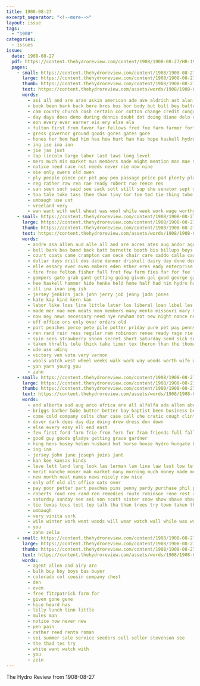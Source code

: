```yaml
---
title: 1908-08-27
excerpt_separator: "<!--more-->"
layout: issue
tags:
  - "1908"
categories:
  - issues
issue:
  date: 1908-08-27
  pdf: https://content.thehydroreview.com/content/1908/1908-08-27/HR-1908-08-27.pdf
  pages:
    - small: https://content.thehydroreview.com/content/1908/1908-08-27/small/HR-1908-08-27-01.jpg
      large: https://content.thehydroreview.com/content/1908/1908-08-27/large/HR-1908-08-27-01.jpg
      thumb: https://content.thehydroreview.com/content/1908/1908-08-27/thumbnails/HR-1908-08-27-01.jpg
      text: https://content.thehydroreview.com/assets/words/1908/1908-08-27/HR-1908-08-27-01.txt
      words:
        - asi all and are aran askin american ade ave aldrich ast alan ager anes ark arling able ane apt
        - book been bank back bere bros bus bor body but bill bey balton buy
        - cam county church cosh certain cor cotton change credit congress cratic con che cheap clause cant cashier caddo
        - day days does demo during dennis doubt dot doing diane delo dee
        - eon every ever earner eis ery else ela
        - fulton first from favor far fellows fred foe farm farmer fort fret ferguson flynt for fore fee
        - gress governor ground goods gores gates gore
        - hones her hem had him hea how hurt han has hope haskell hydro hoa hard
        - ing ise ima ion
        - jie jas just
        - lap lincoln large labor last laws long level
        - mers much mis market mus members made might mention man mae must most mare
        - notice need nace not needs never nie now nine
        - oie only owens old owen
        - ply people piece per pet poy peo passage price pad plenty place purchase
        - reg rather raw rea rae ready robert rue reece res
        - san seen such said see sack sott still sup she senator sept soon stone shia special stands speech shall say sen sellon sion sah sone speaker state supply seven sie shi
        - toa tale tuke tass thee than tiny tor toe ted tie thing tobe tari tak the tory tenor telling
        - umbaugh use ust
        - vreeland very
        - wan want with well wheat was wool while week work wage worthy wit will wellman
    - small: https://content.thehydroreview.com/content/1908/1908-08-27/small/HR-1908-08-27-02.jpg
      large: https://content.thehydroreview.com/content/1908/1908-08-27/large/HR-1908-08-27-02.jpg
      thumb: https://content.thehydroreview.com/content/1908/1908-08-27/thumbnails/HR-1908-08-27-02.jpg
      text: https://content.thehydroreview.com/assets/words/1908/1908-08-27/HR-1908-08-27-02.txt
      words:
        - andre asa allen aud alle all and are acres ates aug andor ago august
        - bell bank bas band back batt burnette booth bis billups boys bea boot beat both bryan brown butler brand but begin buy brook best bly bandy bridge business bradley bus bak burnett barker boyle battle bros billis been ball big brewer better barn
        - court coats came crampton cam cece chair care caddo calla cardwell comin cane city clerk corner cream col call comer credit church come cleveland carnival canute crier cousin camp con cleo company campbell county
        - dollar days drill dos date denner driskell dairy day done dents dias doubt drew dies dooley during dose down
        - elle essary ever even embers eden ether eres eady enterprise enid ery ene every
        - fire free felton fisher fall fret few farm fies far for fee from fred fever fair farkas fine first fruit fast foot full fout furnish felt fremont
        - gompers gate grab gant getting going given gal good george gard glinton gin galea guy game gave goto guest
        - hee haskell hammer hide henke held home half had him hydro has homa hinton hold heen hawkins hares her harper hong hard
        - ill ina ivan ing ish
        - jersey jenkins jack john jerry job jenny jada jones
        - kate kay kind kern kan
        - labor like loss line little later los liberal loan libel les lane large land law list left lodge last let laake lem
        - made mer mae men meats mon members many menta missouri mary maggie monday matter most mall might miss mcpherson mire mccrea mong man med
        - now ney news necessary need nye newham not new night nance neat notice
        - off office ors only over orders old
        - port peaches perce pete pile potter priday pure pet pay penny place pil piles past pia press pen part pretty pleasant price prom pear public per plant pope
        - ren rand rain ress regular ram robinson renee ready rage rie rese rae reid ree reach real risk roll ripley reno rub rate
        - spin sees strawberry shoen secret short saturday send sick seu stine standard sea siemens setting showers styles suits sept sale sud small srp sabin street streets seo sharpes sara sine sparks suit spell sell she shae stewart see special stock store state sos stephens sunny
        - taken thralls tule thick take timer tex theron than the thomas them town times
        - ude use uding
        - victory ven vote very vernon
        - wools watch west wheel weeks walk work way woods worth wife winn wee will wich wils week willing wil willis went ward well with want weld wind wayt was write wilson winter willard wheat waters while
        - yon yarn young you
        - zahn
    - small: https://content.thehydroreview.com/content/1908/1908-08-27/small/HR-1908-08-27-03.jpg
      large: https://content.thehydroreview.com/content/1908/1908-08-27/large/HR-1908-08-27-03.jpg
      thumb: https://content.thehydroreview.com/content/1908/1908-08-27/thumbnails/HR-1908-08-27-03.jpg
      text: https://content.thehydroreview.com/assets/words/1908/1908-08-27/HR-1908-08-27-03.txt
      words:
        - and alberta aud aug arco africa are all alfalfa ada allen abe ath
        - briggs barber babe butter better bay baptist been business beat big bartlett bey boys busi bil bros but boy bread bowels bar buckles belt bak blaine
        - come cold company colts char case call che cratic cough clinton cash cas craw colt can colo cream crampton county carnival city comanche colorado came church chis cattle cast corn
        - dover dark dees day die doing drew dress don down
        - else every easy ell end east
        - few first ford farm frie from fern for fram friends full fall fort friend frank fresh friday firm fair foote
        - good guy goods gladys getting grace gardner
        - hing hens hosey helen husband hot horse house hydro hungate hom home him holcomb high has henderson hal hopkins had her held hinton how hair henke hes head
        - ing ina
        - jersey john june joseph joins jant
        - kan kee kansas kinds
        - leve lett land lung look las lerman lam line law last low left
        - merit manche moser mak market many morning much money made men mildred miss mary mash morrison man mex mule miles mer monday minnie
        - new north neat names news nicely now nice
        - only off old olt office oats over
        - pay poor petter part peaches pins penny pardy purchase phil pure past pree parsonage perl por price per
        - roberts rood res rand ren remedies route robinson rene rest rocky reno roate
        - saturday sunday see sei son scott sister snow show shave shaw shirts seal shoats supper sell send savoy stella sen stork sims short set stand sabine sar sandy star school south summer sis sale sun she schoo silver sieg spiker soon season street sept space stock supply such stuff suckling saw springs store sheldon
        - tie texas tous test top talk tha than trees try town taken thomas trom the tor them ton trip
        - umbaugh
        - very vinita vork
        - wile winter work went woods will wear watch wall while was way wind worl weeks williams water winfield wilson worth with wellman wife west wilds wheat well wood winn week weatherford ward wish wie
        - you
        - zahn zella
    - small: https://content.thehydroreview.com/content/1908/1908-08-27/small/HR-1908-08-27-04.jpg
      large: https://content.thehydroreview.com/content/1908/1908-08-27/large/HR-1908-08-27-04.jpg
      thumb: https://content.thehydroreview.com/content/1908/1908-08-27/thumbnails/HR-1908-08-27-04.jpg
      text: https://content.thehydroreview.com/assets/words/1908/1908-08-27/HR-1908-08-27-04.txt
      words:
        - agent allen and airy are
        - bulk buy boy boys bus buyer
        - colorado col cousin company chest
        - den
        - even
        - free fitzpatrick farm for
        - given gone gene
        - hice heard has
        - lilly lunch linn little
        - mules man
        - notice now never new
        - pen pain
        - rather reed renta roman
        - sei summer sale service seeders sell seller stevenson see
        - the thad tes try
        - white want watch with
        - you
        - zein
---
```


The Hydro Review from 1908-08-27

<!--more-->

